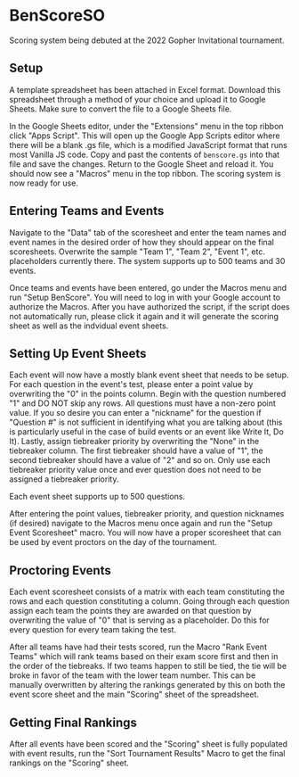 # BenScoreSO
Scoring system being debuted at the 2022 Gopher Invitational tournament.

## Setup
A template spreadsheet has been attached in Excel format. Download this spreadsheet through a method of your choice and upload it to Google Sheets. Make sure to convert the file to a Google Sheets file.

In the Google Sheets editor, under the "Extensions" menu in the top ribbon click "Apps Script". This will open up the Google App Scripts editor where there will be a blank .gs file, which is a modified JavaScript format that runs most Vanilla JS code. Copy and past the contents of `benscore.gs` into that file and save the changes. Return to the Google Sheet and reload it. You should now see a "Macros" menu in the top ribbon. The scoring system is now ready for use.

## Entering Teams and Events
Navigate to the "Data" tab of the scoresheet and enter the team names and event names in the desired order of how they should appear on the final scoresheets. Overwrite the sample "Team 1", "Team 2", "Event 1", etc. placeholders currently there. The system supports up to 500 teams and 30 events.

Once teams and events have been entered, go under the Macros menu and run "Setup BenScore". You will need to log in with your Google account to authorize the Macros. After you have authorized the script, if the script does not automatically run, please click it again and it will generate the scoring sheet as well as the indvidual event sheets.

## Setting Up Event Sheets
Each event will now have a mostly blank event sheet that needs to be setup. For each question in the event's test, please enter a point value by overwriting the "0" in the points column. Begin with the question numbered "1" and DO NOT skip any rows. All questions must have a non-zero point value. If you so desire you can enter a "nickname" for the question if "Question #" is not sufficient in identifying what you are talking about (this is particularly useful in the case of build events or an event like Write It, Do It). Lastly, assign tiebreaker priority by overwriting the "None" in the tiebreaker column. The first tiebreaker should have a value of "1", the second tiebreaker should have a value of "2" and so on. Only use each tiebreaker priority value once and ever question does not need to be assigned a tiebreaker priority.

Each event sheet supports up to 500 questions.

After entering the point values, tiebreaker priority, and question nicknames (if desired) navigate to the Macros menu once again and run the "Setup Event Scoresheet" macro. You will now have a proper scoresheet that can be used by event proctors on the day of the tournament.

## Proctoring Events
Each event scoresheet consists of a matrix with each team constituting the rows and each question constituting a column. Going through each question assign each team the points they are awarded on that question by overwriting the value of "0" that is serving as a placeholder. Do this for every question for every team taking the test.

After all teams have had their tests scored, run the Macro "Rank Event Teams" which will rank teams based on their exam score first and then in the order of the tiebreaks. If two teams happen to still be tied, the tie will be broke in favor of the team with the lower team number. This can be manually overwritten by altering the rankings generated by this on both the event score sheet and the main "Scoring" sheet of the spreadsheet.

## Getting Final Rankings
After all events have been scored and the "Scoring" sheet is fully populated with event results, run the "Sort Tournament Results" Macro to get the final rankings on the "Scoring" sheet.
